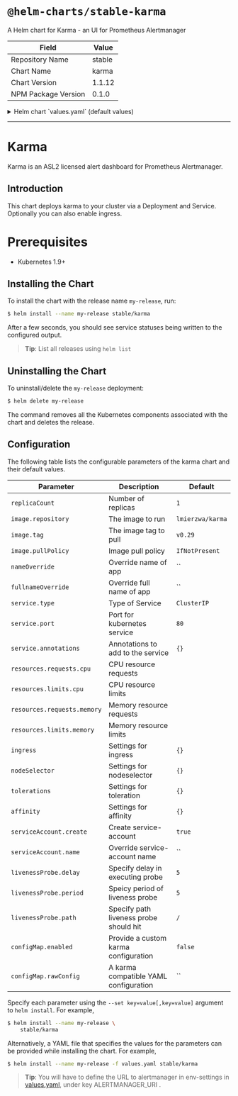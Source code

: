 # `@helm-charts/stable-karma`

A Helm chart for Karma - an UI for Prometheus Alertmanager

| Field               | Value  |
| ------------------- | ------ |
| Repository Name     | stable |
| Chart Name          | karma  |
| Chart Version       | 1.1.12 |
| NPM Package Version | 0.1.0  |

<details>

<summary>Helm chart `values.yaml` (default values)</summary>

```yaml
# Default values for karma.
# This is a YAML-formatted file.
# Declare variables to be passed into your templates.

replicaCount: 1

image:
  repository: lmierzwa/karma
  tag: v0.29
  pullPolicy: IfNotPresent

nameOverride: ''
fullnameOverride: ''

# env:
# - name: ALERTMANAGER_URI
#   value: http://monitoring-prometheus-alertmanager

service:
  type: ClusterIP
  port: 80
  annotations:
    {}
    # prometheus.io/scrape: "true"

serviceAccount:
  # Specifies whether a ServiceAccount should be created
  create: true
  # The name of the ServiceAccount to use.
  # If not set and create is true, a name is generated using the fullname template
  name:

ingress:
  enabled: false
  annotations:
    {}
    # kubernetes.io/ingress.class: nginx
    # kubernetes.io/tls-acme: "true"
  path: /
  hosts:
    - chart-example.local
  tls: []
  #  - secretName: chart-example-tls
  #    hosts:
  #      - chart-example.local

resources:
  {}
  # We usually recommend not to specify default resources and to leave this as a conscious
  # choice for the user. This also increases chances charts run on environments with little
  # resources, such as Minikube. If you do want to specify resources, uncomment the following
  # lines, adjust them as necessary, and remove the curly braces after 'resources:'.
  # limits:
  #  cpu: 100m
  #  memory: 128Mi
  # requests:
  #  cpu: 100m
  #  memory: 128Mi

nodeSelector: {}

tolerations: []

affinity: {}

# configuration for liveness probe
livenessProbe:
  delay: 5
  period: 5
  path: /

# configMap dictates if a configmap based configuration for Karma should be used
# to provide advanced configuration. NOTE, you must use port 8080!
configMap:
  enabled: false
  # rawConfig:
  #   alertmanager:
  #   interval: 30s
  #   servers:
  #     - name: local
  #       uri: http://localhost:9093
  #       timeout: 10s
  #       proxy: true
  #       headers:
  #         x-auth-token: some-token
  #         any-header: string-value
  #     - name: client-auth
  #       uri: https://localhost:9093
  #       timeout: 10s
  #       tls:
  #         ca: /etc/ssl/certs/ca-bundle.crt
  #         cert: /etc/karma/client.pem
  #         key: /etc/karma/client.key
  #   annotations:
  #     default:
  #       hidden: false
  #     hidden:
  #       - help
  #     visible: []
  #   filters:
  #     default:
  #       - "@receiver=by-cluster-service"
  #   labels:
  #     color:
  #       static:
  #         - job
  #       unique:
  #         - cluster
  #         - instance
  #         - "@receiver"
  #     keep: []
  #     strip: []
  #   listen:
  #     address: "0.0.0.0"
  #     port: 8080
  #     prefix: /
  #   log:
  #     config: false
  #     level: info
  #   jira:
  #     - regex: DEVOPS-[0-9]+
  #       uri: https://jira.example.com
  #   receivers:
  #     keep: []
  #     strip: []
  #   sentry:
  #     private: secret
  #   public: 123456789
```

</details>

---

# Karma

Karma is an ASL2 licensed alert dashboard for Prometheus Alertmanager.

## Introduction

This chart deploys karma to your cluster via a Deployment and Service.
Optionally you can also enable ingress.

# Prerequisites

- Kubernetes 1.9+

## Installing the Chart

To install the chart with the release name `my-release`, run:

```bash
$ helm install --name my-release stable/karma
```

After a few seconds, you should see service statuses being written to the configured output.

> **Tip**: List all releases using `helm list`

## Uninstalling the Chart

To uninstall/delete the `my-release` deployment:

```bash
$ helm delete my-release
```

The command removes all the Kubernetes components associated with the chart and deletes the release.

## Configuration

The following table lists the configurable parameters of the karma chart and their default values.

| Parameter                   | Description                            | Default          |
| --------------------------- | -------------------------------------- | ---------------- |
| `replicaCount`              | Number of replicas                     | `1`              |
| `image.repository`          | The image to run                       | `lmierzwa/karma` |
| `image.tag`                 | The image tag to pull                  | `v0.29`          |
| `image.pullPolicy`          | Image pull policy                      | `IfNotPresent`   |
| `nameOverride`              | Override name of app                   | ``               |
| `fullnameOverride`          | Override full name of app              | ``               |
| `service.type`              | Type of Service                        | `ClusterIP`      |
| `service.port`              | Port for kubernetes service            | `80`             |
| `service.annotations`       | Annotations to add to the service      | `{}`             |
| `resources.requests.cpu`    | CPU resource requests                  |                  |
| `resources.limits.cpu`      | CPU resource limits                    |                  |
| `resources.requests.memory` | Memory resource requests               |                  |
| `resources.limits.memory`   | Memory resource limits                 |                  |
| `ingress`                   | Settings for ingress                   | `{}`             |
| `nodeSelector`              | Settings for nodeselector              | `{}`             |
| `tolerations`               | Settings for toleration                | `{}`             |
| `affinity`                  | Settings for affinity                  | `{}`             |
| `serviceAccount.create`     | Create service-account                 | `true`           |
| `serviceAccount.name`       | Override service-account name          | ``               |
| `livenessProbe.delay`       | Specify delay in executing probe       | `5`              |
| `livenessProbe.period`      | Speicy period of liveness probe        | `5`              |
| `livenessProbe.path`        | Specify path liveness probe should hit | `/`              |
| `configMap.enabled`         | Provide a custom karma configuration   | `false`          |
| `configMap.rawConfig`       | A karma compatible YAML configuration  | ``               |

Specify each parameter using the `--set key=value[,key=value]` argument to `helm install`. For example,

```bash
$ helm install --name my-release \
    stable/karma
```

Alternatively, a YAML file that specifies the values for the parameters can be provided while installing the chart. For example,

```bash
$ helm install --name my-release -f values.yaml stable/karma
```

> **Tip**: You will have to define the URL to alertmanager in env-settings in [values.yaml](values.yaml), under key ALERTMANAGER_URI .
